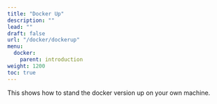```yaml
---
title: "Docker Up"
description: ""
lead: ""
draft: false
url: "/docker/dockerup"
menu: 
  docker:
    parent: introduction
weight: 1200
toc: true
---
```


This shows how to stand the docker version up on your own machine.
